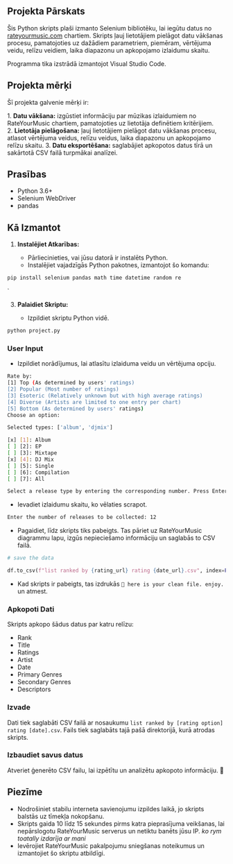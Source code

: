 ## Projekta Pārskats

Šis Python skripts plaši izmanto Selenium bibliotēku, lai iegūtu datus no [rateyourmusic.com](https://rateyourmusic.com) chartiem. Skripts ļauj lietotājiem pielāgot datu vākšanas procesu, pamatojoties uz dažādiem parametriem, piemēram, vērtējuma veidu, relīzu veidiem, laika diapazonu un apkopojamo izlaidumu skaitu. 

Programma tika izstrādā izmantojot Visual Studio Code.

## Projekta mērķi

Šī projekta galvenie mērķi ir:

1. **Datu vākšana:** izgūstiet informāciju par mūzikas izlaidumiem no RateYourMusic chartiem, pamatojoties uz lietotāja definētiem kritērijiem.
2. **Lietotāja pielāgošana:** ļauj lietotājiem pielāgot datu vākšanas procesu, atlasot vērtējuma veidus, relīzu veidus, laika diapazonu un apkopojamo relīzu skaitu.
3. **Datu eksportēšana:** saglabājiet apkopotos datus tīrā un sakārtotā CSV failā turpmākai analīzei.

## Prasības

- Python 3.6+
- Selenium WebDriver
- pandas

## Kā Izmantot

1. **Instalējiet Atkarības:**
    
    - Pārliecinieties, vai jūsu datorā ir instalēts Python.
    - Instalējiet vajadzīgās Python pakotnes, izmantojot šo komandu:
        
```bash
pip install selenium pandas math time datetime random re
```
`
        
3. **Palaidiet Skriptu:**
    
    - Izpildiet skriptu Python vidē.
      
```bash
python project.py
```

### User Input
    
- Izpildiet norādījumus, lai atlasītu izlaiduma veidu un vērtējuma opciju.

```bash
Rate by:
[1] Top (As determined by users' ratings)
[2] Popular (Most number of ratings)
[3] Esoteric (Relatively unknown but with high average ratings)
[4] Diverse (Artists are limited to one entry per chart)
[5] Bottom (As determined by users' ratings)
Choose an option: 
```

```bash
Selected types: ['album', 'djmix'] 

[x] [1]: Album
[ ] [2]: EP
[ ] [3]: Mixtape
[x] [4]: DJ Mix
[ ] [5]: Single
[ ] [6]: Compilation
[ ] [7]: All

Select a release type by entering the corresponding number. Press Enter when done.
```

- Ievadiet izlaidumu skaitu, ko vēlaties scrapot.

```bash
Enter the number of releases to be collected: 12
```

- Pagaidiet, līdz skripts tiks pabeigts. Tas pāriet uz RateYourMusic diagrammu lapu, izgūs nepieciešamo informāciju un saglabās to CSV failā.

```python
# save the data

df.to_csv(f"list ranked by {rating_url} rating {date_url}.csv", index=False)
```

- Kad skripts ir pabeigts, tas izdrukās `🫲 here is your clean file. enjoy.` un atmest.

### Apkopoti Dati 

Skripts apkopo šādus datus par katru relīzu:

- Rank
- Title
- Ratings
- Artist
- Date
- Primary Genres
- Secondary Genres
- Descriptors

### Izvade
    
 Dati tiek saglabāti CSV failā ar nosaukumu `list ranked by [rating option] rating [date].csv`. Fails tiek saglabāts tajā pašā direktorijā, kurā atrodas skripts.
 
### **Izbaudiet savus datus**
    
Atveriet ģenerēto CSV failu, lai izpētītu un analizētu apkopoto informāciju. 💫

## Piezīme

- Nodrošiniet stabilu interneta savienojumu izpildes laikā, jo skripts balstās uz tīmekļa nokopšanu.
- Skripts gaida 10 līdz 15 sekundes pirms katra pieprasījuma veikšanas, lai nepārslogotu RateYourMusic serverus un netiktu banēts jūsu IP. *ko rym toatally izdarīja ar mani*
- Ievērojiet RateYourMusic pakalpojumu sniegšanas noteikumus un izmantojiet šo skriptu atbildīgi.